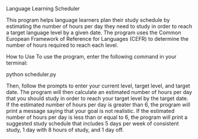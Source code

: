 Language Learning Scheduler


This program helps language learners plan their study schedule by estimating the number of hours per day they need to study in order to reach a target language level by a given date. The program uses the Common European Framework of Reference for Languages (CEFR) to determine the number of hours required to reach each level.

How to Use
To use the program, enter the following command in your terminal:

python scheduler.py

Then, follow the prompts to enter your current level, target level, and target date. The program will then calculate an estimated number of hours per day that you should study in order to reach your target level by the target date. If the estimated number of hours per day is greater than 6, the program will print a message saying that your goal is not realistic. If the estimated number of hours per day is less than or equal to 6, the program will print a suggested study schedule that includes 5 days per week of consistent study, 1 day with 8 hours of study, and 1 day off.

